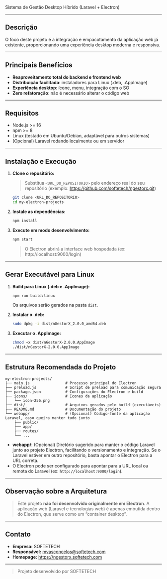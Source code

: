 
Sistema de Gestão Desktop Híbrido (Laravel + Electron)

---

## Descrição

O foco deste projeto é a integração e empacotamento da aplicação web já existente, proporcionando uma experiência desktop moderna e responsiva.

---

## Principais Benefícios
- **Reaproveitamento total do backend e frontend web**
- **Distribuição facilitada**: instaladores para Linux (.deb, .AppImage)
- **Experiência desktop**: ícone, menu, integração com o SO
- **Zero refatoração**: não é necessário alterar o código web

---

## Requisitos
- Node.js >= 16
- npm >= 8
- Linux (testado em Ubuntu/Debian, adaptável para outros sistemas)
- (Opcional) Laravel rodando localmente ou em servidor

---

## Instalação e Execução

1. **Clone o repositório:**
   > Substitua `<URL_DO_REPOSITORIO>` pelo endereço real do seu repositório (exemplo: https://github.com/softetech/ngestorx.git)
   ```bash
   git clone <URL_DO_REPOSITORIO>
   cd my-electron-projects
   ```

2. **Instale as dependências:**
   ```bash
   npm install
   ```

3. **Execute em modo desenvolvimento:**
   ```bash
   npm start
   ```
   > O Electron abrirá a interface web hospedada (ex: http://localhost:9000/login)

---

## Gerar Executável para Linux

1. **Build para Linux (.deb e .AppImage):**
   ```bash
   npm run build:linux
   ```
   Os arquivos serão gerados na pasta `dist`.

2. **Instalar o .deb:**
   ```bash
   sudo dpkg -i dist/nGestorX_2.0.0_amd64.deb
   ```

3. **Executar o .AppImage:**
   ```bash
   chmod +x dist/nGestorX-2.0.0.AppImage
   ./dist/nGestorX-2.0.0.AppImage
   ```

---

## Estrutura Recomendada do Projeto

```
my-electron-projects/
├── main.js                # Processo principal do Electron
├── preload.js             # Script de preload para comunicação segura
├── package.json           # Configurações do Electron e build
├── icons/                 # Ícones da aplicação
│   └── icon-256.png
├── dist/                  # Arquivos gerados pelo build (executáveis)
├── README.md              # Documentação do projeto
└── webapp/                # (Opcional) Código-fonte da aplicação Laravel, caso queira manter tudo junto
    ├── public/
    ├── app/
    ├── routes/
    └── ...
```
- **webapp/**: (Opcional) Diretório sugerido para manter o código Laravel junto ao projeto Electron, facilitando o versionamento e integração. Se o Laravel estiver em outro repositório, basta apontar o Electron para a URL correta.
- O Electron pode ser configurado para apontar para a URL local ou remota do Laravel (ex: `http://localhost:9000/login`).

---

## Observação sobre a Arquitetura
> Este projeto **não foi desenvolvido originalmente em Electron**. A aplicação web (Laravel e tecnologias web) é apenas embutida dentro do Electron, que serve como um “container desktop”.

---

## Contato
- **Empresa:** SOFTETECH
- **Responsável:** mvasconcelos@softetech.com
- **Homepage:** https://ngestorx.softetech.com

---

> Projeto desenvolvido por SOFTETECH 